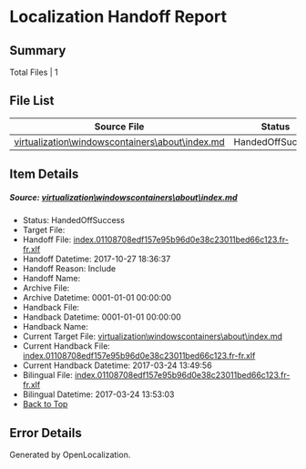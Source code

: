 # <a name='report-top'></a> Localization Handoff Report

## Summary
 Total Files | 1

## File List
 Source File | Status | Details 
 ----------- | ------ | ------- 
 [virtualization\windowscontainers\about\index.md](https://github.com/Microsoft/Virtualization-Documentation-Private/blob/b578961db242f08261798d1b498b091b8c405924/virtualization/windowscontainers/about/index.md) | HandedOffSuccess | [Details](#b916b8bb2e09dfc78414785ad0d0252b5abec619266)

## Item Details
##### <a name='b916b8bb2e09dfc78414785ad0d0252b5abec619266'></a> Source: [virtualization\windowscontainers\about\index.md](https://github.com/Microsoft/Virtualization-Documentation-Private/blob/b578961db242f08261798d1b498b091b8c405924/virtualization/windowscontainers/about/index.md)
* Status: HandedOffSuccess
* Target File: 
* Handoff File: [index.01108708edf157e95b96d0e38c23011bed66c123.fr-fr.xlf](https://github.com/MicrosoftDocs/Virtualization-Documentation-Private.handoff/blob/ebc96d10e70d22f1552a6cdfdaf6016d220e2887/ol-handoff/MicrosoftDocs/Virtualization-Documentation-Private.fr-fr/live/index.01108708edf157e95b96d0e38c23011bed66c123.fr-fr.xlf)
* Handoff Datetime: 2017-10-27 18:36:37
* Handoff Reason: Include
* Handoff Name: 
* Archive File: 
* Archive Datetime: 0001-01-01 00:00:00
* Handback File: 
* Handback Datetime: 0001-01-01 00:00:00
* Handback Name: 
* Current Target File: [virtualization\windowscontainers\about\index.md](https://github.com/MicrosoftDocs/Virtualization-Documentation-Private.fr-fr/blob/f26914161b3ad0309d88eb88793f5348ea6f3cf4/virtualization/windowscontainers/about/index.md)
* Current Handback File: [index.01108708edf157e95b96d0e38c23011bed66c123.fr-fr.xlf](https://github.com/MicrosoftDocs/Virtualization-Documentation-Private.handback/blob/153d2e388619f6795ecec235dddf19417f923c92/ol-handback/Microsoft/Virtualization-Documentation-Private.fr-fr/live/index.01108708edf157e95b96d0e38c23011bed66c123.fr-fr.xlf)
* Current Handback Datetime: 2017-03-24 13:49:56
* Bilingual File: [index.01108708edf157e95b96d0e38c23011bed66c123.fr-fr.xlf](https://github.com/MicrosoftDocs/Virtualization-Documentation-Private.handback/blob/153d2e388619f6795ecec235dddf19417f923c92/ol-handback/Microsoft/Virtualization-Documentation-Private.fr-fr/live/index.01108708edf157e95b96d0e38c23011bed66c123.fr-fr.xlf)
* Bilingual Datetime: 2017-03-24 13:53:03
* [Back to Top](#report-top)


## Error Details

Generated by OpenLocalization.
